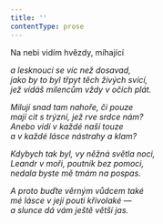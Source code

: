 ```yaml
---
title: ''
contentType: prose
---
```


<section>

Na nebi vidím hvězdy, míhající

_a lesknoucí se víc než dosavad,  
jako by to byl třpyt těch živých svící,  
jež vídáš milencům vždy v očích plát._

</section>

<section>

_Milují snad tam nahoře, či pouze  
mají cit s trýzní, jež rve srdce nám?  
Anebo vidí v každé naší touze  
a v každé lásce nástrahy a klam?_

</section>

<section>

_Kdybych tak byl, vy něžná světla noci,  
Leandr v moři, poutník bez pomoci,  
nedala byste mě tmám na pospas._

</section>

<section>

_A proto buďte věrným vůdcem také  
mé lásce v její pouti křivolaké —  
a slunce dá vám ještě větší jas._

</section>
